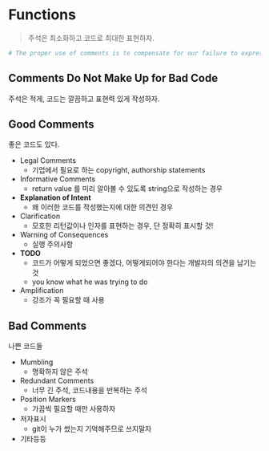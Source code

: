 # Functions

> 주석은 최소화하고 코드로 최대한 표현하자.

```bash
# The proper use of comments is to compensate for our failure to express ourself in code. Inaccurate comments are far worse than no comments at all.
```



## Comments Do Not Make Up for Bad Code

주석은 적게, 코드는 깔끔하고 표현력 있게 작성하자.



## Good Comments

좋은 코드도 있다.

- Legal Comments
  - 기업에서 필요로 하는 copyright, authorship statements
- Informative Comments
  - return value 를 미리 알아볼 수 있도록 string으로 작성하는 경우
- **Explanation of Intent**
  - 왜 이러한 코드를 작성했는지에 대한 의견인 경우
- Clarification
  - 모호한 리턴값이나 인자를 표현하는 경우, 단 정확히 표시할 것!
- Warning of Consequences
  - 실행 주의사항
- **TODO**
  - 코드가 어떻게 되었으면 좋겠다, 어떻게되어야 한다는 개발자의 의견을 남기는 것
  - you know what he was trying to do
- Amplification
  - 강조가 꼭 필요할 때 사용



## Bad Comments

나쁜 코드들

- Mumbling
  - 명확하지 않은 주석
- Redundant Comments
  - 너무 긴 주석, 코드내용을 반복하는 주석
- Position Markers
  - 가끔씩 필요할 때만 사용하자
- 저자표시
  - git이 누가 썼는지 기억해주므로 쓰지말자
- 기타등등
